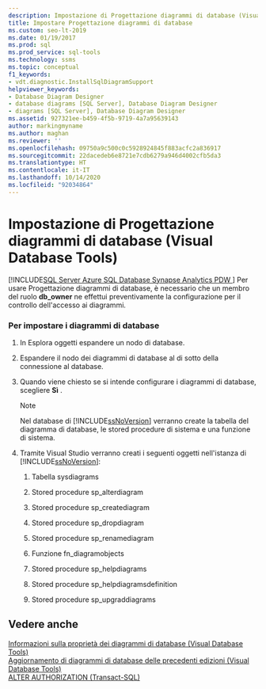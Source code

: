 ```yaml
---
description: Impostazione di Progettazione diagrammi di database (Visual Database Tools)
title: Impostare Progettazione diagrammi di database
ms.custom: seo-lt-2019
ms.date: 01/19/2017
ms.prod: sql
ms.prod_service: sql-tools
ms.technology: ssms
ms.topic: conceptual
f1_keywords:
- vdt.diagnostic.InstallSqlDiagramSupport
helpviewer_keywords:
- Database Diagram Designer
- database diagrams [SQL Server], Database Diagram Designer
- diagrams [SQL Server], Database Diagram Designer
ms.assetid: 927321ee-b459-4f5b-9719-4a7a95639143
author: markingmyname
ms.author: maghan
ms.reviewer: ''
ms.openlocfilehash: 09750a9c500c0c5928924845f883acfc2a836917
ms.sourcegitcommit: 22dacedeb6e8721e7cdb6279a946d4002cfb5da3
ms.translationtype: HT
ms.contentlocale: it-IT
ms.lasthandoff: 10/14/2020
ms.locfileid: "92034864"
---
```

# <a name="set-up-database-diagram-designer-visual-database-tools"></a>Impostazione di Progettazione diagrammi di database (Visual Database Tools)
[!INCLUDE[SQL Server Azure SQL Database Synapse Analytics PDW ](../../includes/applies-to-version/sql-asdb-asdbmi-asa-pdw.md)]
 Per usare Progettazione diagrammi di database, è necessario che un membro del ruolo **db_owner** ne effettui preventivamente la configurazione per il controllo dell'accesso ai diagrammi.  
  
### <a name="to-set-up-database-diagramming"></a>Per impostare i diagrammi di database  
  
1.  In Esplora oggetti espandere un nodo di database.  
  
2.  Espandere il nodo dei diagrammi di database al di sotto della connessione al database.  
  
3.  Quando viene chiesto se si intende configurare i diagrammi di database, scegliere **Sì** .  
  
    > [!NOTE]  
    > Nel database di [!INCLUDE[ssNoVersion](../../includes/ssnoversion-md.md)] verranno create la tabella del diagramma di database, le stored procedure di sistema e una funzione di sistema.  
  
4.  Tramite Visual Studio verranno creati i seguenti oggetti nell'istanza di [!INCLUDE[ssNoVersion](../../includes/ssnoversion-md.md)]:  
  
    1.  Tabella sysdiagrams  
  
    2.  Stored procedure sp_alterdiagram  
  
    3.  Stored procedure sp_creatediagram  
  
    4.  Stored procedure sp_dropdiagram  
  
    5.  Stored procedure sp_renamediagram  
  
    6.  Funzione fn_diagramobjects  
  
    7.  Stored procedure sp_helpdiagrams  
  
    8.  Stored procedure sp_helpdiagramsdefinition  
  
    9. Stored procedure sp_upgraddiagrams  
  
## <a name="see-also"></a>Vedere anche  
[Informazioni sulla proprietà dei diagrammi di database &#40;Visual Database Tools&#41;](../../ssms/visual-db-tools/understand-database-diagram-ownership-visual-database-tools.md)  
[Aggiornamento di diagrammi di database delle precedenti edizioni &#40;Visual Database Tools&#41;](../../ssms/visual-db-tools/upgrade-database-diagrams-from-previous-editions-visual-database-tools.md)  
[ALTER AUTHORIZATION (Transact-SQL)](../../t-sql/statements/alter-authorization-transact-sql.md)  
